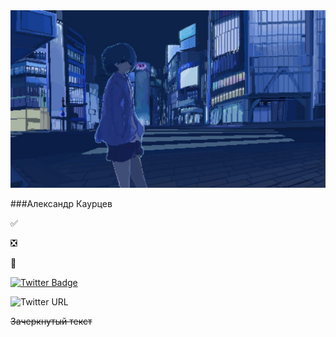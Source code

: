 <img src="/asd.jpg">

###Александр Каурцев

:white_check_mark:

:negative_squared_cross_mark:

:black_square_button:

[![Twitter Badge](https://img.shields.io/badge/Twitter-Profile-informational?style=flat&logo=twitter&logoColor=white&color=1CA2F1)](https://twitter.com/kaurcev)

<img alt="Twitter URL" src="https://img.shields.io/twitter/url?label=kaurcev&style=social&url=https%3A%2F%2Ftwitter.com%2Fkaurcev">

~~Зачеркнутый текст~~
